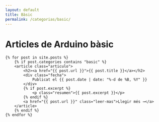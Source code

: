 ```yaml
---
layout: default
title: Bàsic
permalink: /categorias/basic/
---
```


<div class="blog-container">
    <h1>Articles de Arduino bàsic</h1>

    {% for post in site.posts %}
        {% if post.categories contains "basic" %}
        <article class="articulo">
            <h2><a href="{{ post.url }}">{{ post.title }}</a></h2>
            <div class="fecha">
                Publicat el {{ post.date | date: "%-d de %B, %Y" }}
            </div>
            {% if post.excerpt %}
                <p class="resumen">{{ post.excerpt }}</p>
            {% endif %}
            <a href="{{ post.url }}" class="leer-mas">Llegir més →</a>
        </article>
        {% endif %}
    {% endfor %}
</div>
